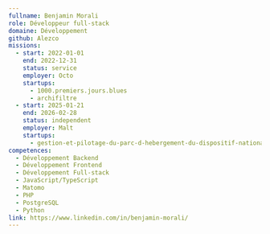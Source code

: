 ```yaml
---
fullname: Benjamin Morali
role: Développeur full-stack
domaine: Développement
github: Alezco
missions:
  - start: 2022-01-01
    end: 2022-12-31
    status: service
    employer: Octo
    startups:
      - 1000.premiers.jours.blues
      - archifiltre
  - start: 2025-01-21
    end: 2026-02-28
    status: independent
    employer: Malt
    startups:
      - gestion-et-pilotage-du-parc-d-hebergement-du-dispositif-national-d-acceuil
competences:
  - Développement Backend
  - Développement Frontend
  - Développement Full-stack
  - JavaScript/TypeScript
  - Matomo
  - PHP
  - PostgreSQL
  - Python
link: https://www.linkedin.com/in/benjamin-morali/
---
```

